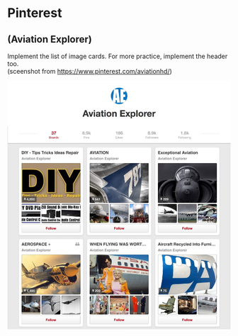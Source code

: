 # Pinterest
## (Aviation Explorer)

Implement the list of image cards. For more practice, implement the header too.  
(sceenshot from https://www.pinterest.com/aviationhd/)

![Aviation explorer page](ae-page.png)